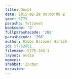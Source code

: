 ```yaml
---
title: Doubt
date: 2015-02-28 00:00:00 Z
year: 5775
parasha: Tetzaveh
bookcode: '2'
fullparashacode: '208'
parashacode: '208'
author: Rabbi Eliezer Hirsch
id: 57752081
filename: 5775-208-1
layout: audio
moment: 
shabbat: Zachor
occasion: 
---
```


